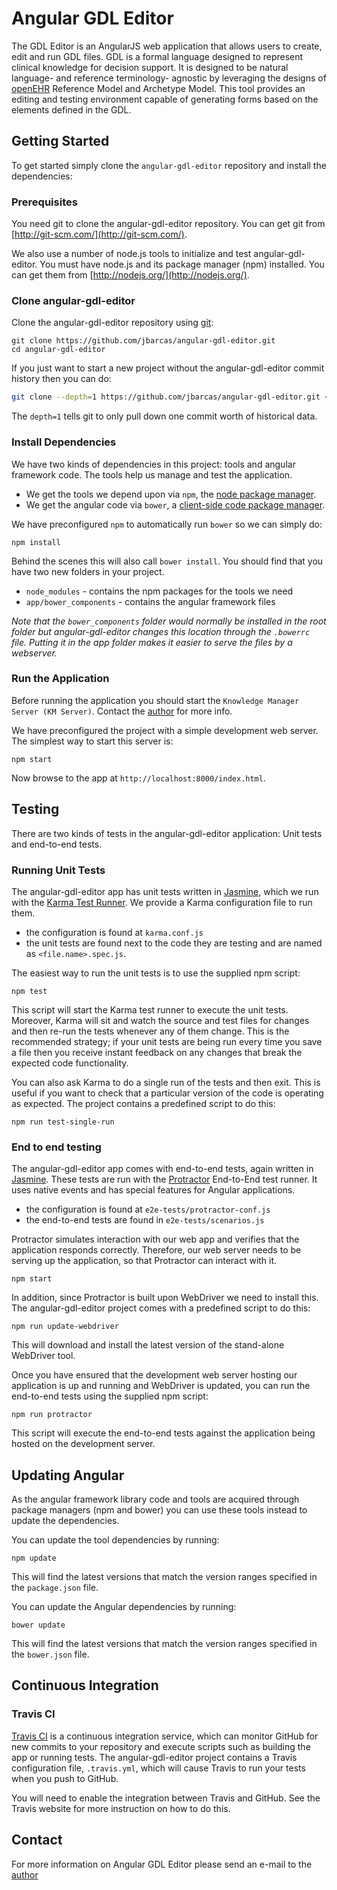 # Angular GDL Editor

The GDL Editor is an AngularJS web application that allows users to create, edit and run GDL files. GDL is
a formal language designed to represent clinical knowledge for decision support. It is designed to be
natural language- and reference terminology- agnostic by leveraging the designs of [openEHR][openEHR]
Reference Model and Archetype Model. This tool provides an editing and testing environment capable of
generating forms based on the elements defined in the GDL.

## Getting Started

To get started simply clone the `angular-gdl-editor` repository and install the dependencies:

### Prerequisites

You need git to clone the angular-gdl-editor repository. You can get git from
[http://git-scm.com/](http://git-scm.com/).

We also use a number of node.js tools to initialize and test angular-gdl-editor. You must have node.js and
its package manager (npm) installed.  You can get them from [http://nodejs.org/](http://nodejs.org/).

### Clone angular-gdl-editor

Clone the angular-gdl-editor repository using [git][git]:

```
git clone https://github.com/jbarcas/angular-gdl-editor.git
cd angular-gdl-editor
```

If you just want to start a new project without the angular-gdl-editor commit history then you can do:

```bash
git clone --depth=1 https://github.com/jbarcas/angular-gdl-editor.git <your-project-name>
```

The `depth=1` tells git to only pull down one commit worth of historical data.

### Install Dependencies

We have two kinds of dependencies in this project: tools and angular framework code.  The tools help
us manage and test the application.

* We get the tools we depend upon via `npm`, the [node package manager][npm].
* We get the angular code via `bower`, a [client-side code package manager][bower].

We have preconfigured `npm` to automatically run `bower` so we can simply do:

```
npm install
```

Behind the scenes this will also call `bower install`.  You should find that you have two new
folders in your project.

* `node_modules` - contains the npm packages for the tools we need
* `app/bower_components` - contains the angular framework files

*Note that the `bower_components` folder would normally be installed in the root folder but
angular-gdl-editor changes this location through the `.bowerrc` file.  Putting it in the app folder makes
it easier to serve the files by a webserver.*

### Run the Application

Before running the application you should start the `Knowledge Manager Server (KM Server)`. Contact the [author][author] for more info.

We have preconfigured the project with a simple development web server.  The simplest way to start
this server is:

```
npm start
```

Now browse to the app at `http://localhost:8000/index.html`.


## Testing

There are two kinds of tests in the angular-gdl-editor application: Unit tests and end-to-end tests.

### Running Unit Tests

The angular-gdl-editor app has unit tests written in
[Jasmine][jasmine], which we run with the [Karma Test Runner][karma]. We provide a Karma
configuration file to run them.

* the configuration is found at `karma.conf.js`
* the unit tests are found next to the code they are testing and are named as `<file.name>.spec.js`.

The easiest way to run the unit tests is to use the supplied npm script:

```
npm test
```

This script will start the Karma test runner to execute the unit tests. Moreover, Karma will sit and
watch the source and test files for changes and then re-run the tests whenever any of them change.
This is the recommended strategy; if your unit tests are being run every time you save a file then
you receive instant feedback on any changes that break the expected code functionality.

You can also ask Karma to do a single run of the tests and then exit.  This is useful if you want to
check that a particular version of the code is operating as expected.  The project contains a
predefined script to do this:

```
npm run test-single-run
```


### End to end testing

The angular-gdl-editor app comes with end-to-end tests, again written in [Jasmine][jasmine]. These tests
are run with the [Protractor][protractor] End-to-End test runner.  It uses native events and has
special features for Angular applications.

* the configuration is found at `e2e-tests/protractor-conf.js`
* the end-to-end tests are found in `e2e-tests/scenarios.js`

Protractor simulates interaction with our web app and verifies that the application responds
correctly. Therefore, our web server needs to be serving up the application, so that Protractor
can interact with it.

```
npm start
```

In addition, since Protractor is built upon WebDriver we need to install this.  The angular-gdl-editor
project comes with a predefined script to do this:

```
npm run update-webdriver
```

This will download and install the latest version of the stand-alone WebDriver tool.

Once you have ensured that the development web server hosting our application is up and running
and WebDriver is updated, you can run the end-to-end tests using the supplied npm script:

```
npm run protractor
```

This script will execute the end-to-end tests against the application being hosted on the
development server.


## Updating Angular

As the angular framework library code and tools are acquired through package managers (npm and
bower) you can use these tools instead to update the dependencies.

You can update the tool dependencies by running:

```
npm update
```

This will find the latest versions that match the version ranges specified in the `package.json` file.

You can update the Angular dependencies by running:

```
bower update
```

This will find the latest versions that match the version ranges specified in the `bower.json` file.

## Continuous Integration

### Travis CI

[Travis CI][travis] is a continuous integration service, which can monitor GitHub for new commits
to your repository and execute scripts such as building the app or running tests. The angular-gdl-editor
project contains a Travis configuration file, `.travis.yml`, which will cause Travis to run your
tests when you push to GitHub.

You will need to enable the integration between Travis and GitHub. See the Travis website for more
instruction on how to do this.


## Contact

For more information on Angular GDL Editor please send an e-mail to the [author][author]

[git]: http://git-scm.com/
[bower]: http://bower.io
[npm]: https://www.npmjs.org/
[node]: http://nodejs.org
[protractor]: https://github.com/angular/protractor
[jasmine]: http://jasmine.github.io
[karma]: http://karma-runner.github.io
[travis]: https://travis-ci.org/
[http-server]: https://github.com/nodeapps/http-server
[openEHR]: http://www.openehr.org/
[author]: mailto:jesus.barros.castro@gmail.com
